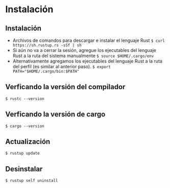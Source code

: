 # Instalación
## Instalación
- Archivos de comandos para descargar e instalar el lenguaje Rust
``` $ curl https://sh.rustup.rs -sSf | sh ```
- Si aún no va a cerrar la sesión, agregue los ejecutables del lenguaje Rust a la ruta del sistema manualmente
``` $ source $HOME/.cargo/env ```
- Alternativamente agregamos los ejecutables del lenguaje Rust a la ruta del perfil (es similar al anterior paso).
``` $ export PATH="$HOME/.cargo/bin:$PATH" ```
## Verficando la versión del compilador
``` $ rustc --version ```
## Verficando la versión de cargo
``` $ cargo --version ```
## Actualización
``` $ rustup update ```
## Desinstalar
``` $ rustup self uninstall ```